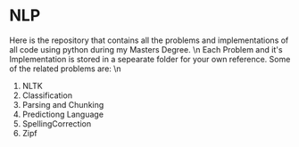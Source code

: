 # NLP
Here is the repository that contains all the problems and implementations of all code using python during my Masters Degree. \n
Each Problem and it's Implementation is stored in a sepearate folder for your own reference.
Some of the related problems are: \n
1. NLTK
2. Classification 
3. Parsing and Chunking 
4. Predictiong Language
5. SpellingCorrection 
6. Zipf
